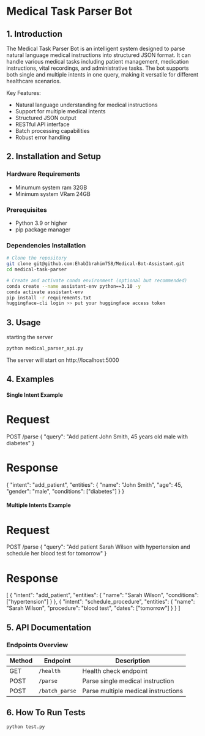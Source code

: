 # Medical Task Parser Bot

## 1. Introduction
The Medical Task Parser Bot is an intelligent system designed to parse natural language medical instructions into structured JSON format. It can handle various medical tasks including patient management, medication instructions, vital recordings, and administrative tasks. The bot supports both single and multiple intents in one query, making it versatile for different healthcare scenarios.

Key Features:
- Natural language understanding for medical instructions
- Support for multiple medical intents
- Structured JSON output
- RESTful API interface
- Batch processing capabilities
- Robust error handling

## 2. Installation and Setup

### Hardware Requirements
- Minumum system ram 32GB 
- Minimum system VRam 24GB
### Prerequisites
- Python 3.9 or higher
- pip package manager

### Dependencies Installation
```bash
# Clone the repository
git clone git@github.com:EhabIbrahim758/Medical-Bot-Assistant.git
cd medical-task-parser

# Create and activate conda environment (optional but recommended)
conda create --name assistant-env python==3.10 -y
conda activate assistant-env
pip install -r requirements.txt
huggingface-cli login >> put your huggingface access token  
```

## 3. Usage

starting the server

```bash
python medical_parser_api.py
```
The server will start on http://localhost:5000


## 4. Examples 

#### Single Intent Example
# Request

POST /parse
{
    "query": "Add patient John Smith, 45 years old male with diabetes"
}

# Response
{
    "intent": "add_patient",
    "entities": {
        "name": "John Smith",
        "age": 45,
        "gender": "male",
        "conditions": ["diabetes"]
    }
}

#### Multiple Intents Example
# Request
POST /parse
{
    "query": "Add patient Sarah Wilson with hypertension and schedule her blood test for tomorrow"
}

# Response
[
    {
        "intent": "add_patient",
        "entities": {
            "name": "Sarah Wilson",
            "conditions": ["hypertension"]
        }
    },
    {
        "intent": "schedule_procedure",
        "entities": {
            "name": "Sarah Wilson",
            "procedure": "blood test",
            "dates": ["tomorrow"]
        }
    }
]


## 5. API Documentation



### Endpoints Overview

| Method | Endpoint | Description |
|--------|----------|-------------|
| GET | `/health` | Health check endpoint |
| POST | `/parse` | Parse single medical instruction |
| POST | `/batch_parse` | Parse multiple medical instructions |


## 6. How To Run Tests 

```bash
python test.py 
```